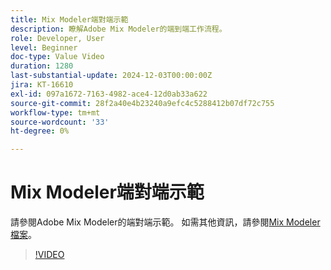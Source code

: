 ```yaml
---
title: Mix Modeler端對端示範
description: 瞭解Adobe Mix Modeler的端到端工作流程。
role: Developer, User
level: Beginner
doc-type: Value Video
duration: 1280
last-substantial-update: 2024-12-03T00:00:00Z
jira: KT-16610
exl-id: 097a1672-7163-4982-ace4-12d0ab33a622
source-git-commit: 28f2a40e4b23240a9efc4c5288412b07df72c755
workflow-type: tm+mt
source-wordcount: '33'
ht-degree: 0%

---
```


# Mix Modeler端對端示範

請參閱Adobe Mix Modeler的端對端示範。 如需其他資訊，請參閱[Mix Modeler檔案](https://experienceleague.adobe.com/zh-hant/docs/mix-modeler/using/overview)。

>[!VIDEO](https://video.tv.adobe.com/v/3440805/?learn=on&enablevpops&captions=chi_hant)
